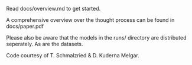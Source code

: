 Read docs/overview.md to get started.

A comprehensive overview over the thought process can be found in docs/paper.pdf

Please also be aware that the models in the runs/ directory are distributed seperately.
As are the datasets.

Code courtesy of T. Schmalzried & D. Kuderna Melgar.